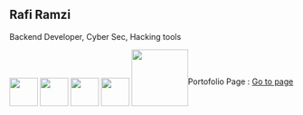 ## Rafi Ramzi
<p>Backend Developer, Cyber Sec, Hacking tools</p>
<div style="float:left">
  <img src="https://upload.wikimedia.org/wikipedia/commons/thumb/b/bd/Logo_C_sharp.svg/1200px-Logo_C_sharp.svg.png" style="width:50px;">
  <img src="https://upload.wikimedia.org/wikipedia/commons/6/6a/JavaScript-logo.png" style="width:50px;">
  <img src="https://upload.wikimedia.org/wikipedia/commons/thumb/c/c3/Python-logo-notext.svg/1869px-Python-logo-notext.svg.png" style="width:50px;">
  <img src="https://static-00.iconduck.com/assets.00/php-icon-2048x2048-zjxns1zh.png" style="width:50px;">
  <img src="https://upload.wikimedia.org/wikipedia/commons/8/87/Sql_data_base_with_logo.png" style="width:100px;">
</div>
<br>
<br>
<p>Portofolio Page : <span><a href="https://portofolio-nine-plum.vercel.app/">Go to page</a></span></p>
